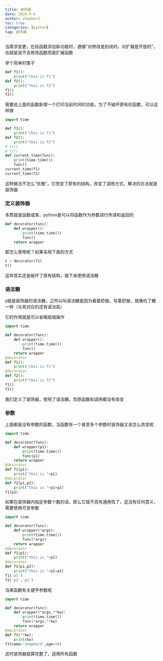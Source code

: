 ```yaml
---
title: 装饰器
date: 2020-4-4
author: shepherd
toc: true
categories: [python]
tag: 装饰器
---
```


当需求变更，在给函数添加新功能时，遵循"对修改是封闭的，对扩展是开放的"，也就是说不去修改函数而是扩展函数

<!-- more -->

举个简单的栗子

```python
def f1():
    print("this is f1")
def f2():
    print("this is f2")
f1()
f2()
```

需要给上面的函数新增一个打印当前时间的功能，为了不破坏原有的函数，可以这样做

```python
import time

def f1():
    print("this is f1")
def f2():
    print("this is f2")
# f1()
# f2()
def current_time(func):
    print(time.time())
    func()
current_time(f1)
current_time(f2)
```

这种做法不怎么”优雅”，它改变了原有的结构，改变了调用方式，解决的办法就是装饰器

### 定义装饰器

本质就是函数或类，python是可以将函数作为参数进行传递和返回的

```python
def decorator(func):
    def wrapper():
        print(time.time())
        func()
    return wrapper
```

那怎么使用呢？如果采用下面的方式

```python
t = decorator(f1)
t()
```

这样其实还是破坏了原有结构，接下来使用语法糖

### 语法糖

`@`就是装饰器的语法糖，之所以叫语法糖是因为看着舒服，写着舒服，就像吃了糖一样（与其对应的还有语法盐）

它的作用就是可以省略赋值操作

```python
import time

def decorator(func):
    def wrapper():
        print(time.time())
        func()
    return wrapper
@decorator
def f1():
    print("this is f1")
@decorator
def f2():
    print("this is f2")
f1()
f2()
```

我们定义了装饰器，使用了语法糖，而原函数和调用都没有改变

### 参数

上面都是没有参数的函数，当函数有一个甚至多个参数时装饰器又该怎么改变呢

```python
import time

def decorator(func):
    def wrapper(p1):
        print(time.time())
        func(p1)
    return wrapper
@decorator
def f1(p1):
    print("this is "+p1)
@decorator
def f2(p1,p2):
    print("this is "+p1+p2)
f1(p1)
```

如果在装饰器内指定参数个数的话，那么它就不具有通用性了，这没有任何意义，需要使用可变参数

```python
import time

def decorator(func):
    def wrapper(*args):
        print(time.time())
        func(*args)
    return wrapper
@decorator
def f1(p1):
    print("this is "+p1)
@decorator
def f2(p1,p2):
    print("this is "+p1+p2)
f1('p1')
f2('p1','p2')
```

当某函数有关键字参数呢

```python
import time

def decorator(func):
    def wrapper(*args,**kw):
        print(time.time())
        func(*args,**kw)
    return wrapper
@decorator
def f3(**kw):
    print(kw)
f3(name='shepherd',age=19)
```

这时装饰器就算完整了，适用所有函数